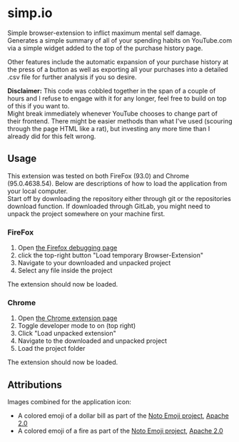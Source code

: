 # simp.io
Simple browser-extension to inflict maximum mental self damage. Generates a simple summary of all of your spending
habits on YouTube.com via a simple widget added to the top of the purchase history page.  
  
Other features include the automatic expansion of your purchase history at the press of a button as well as
exporting all your purchases into a detailed .csv file for further analysis if you so desire.  
  
**Disclaimer:** This code was cobbled together in the span of a couple of hours and I refuse to engage with it
for any longer, feel free to build on top of this if you want to.  
Might break immediately whenever YouTube chooses to change part of their frontend. There might be easier methods
than what I've used (scouring through the page HTML like a rat), but investing any more time than I already did
for this felt wrong.

## Usage
This extension was tested on both FireFox (93.0) and Chrome (95.0.4638.54). Below are descriptions of how to load the
application from your local computer.  
Start off by downloading the repository either through git or the repositories download function. If downloaded through
GitLab, you might need to unpack the project somewhere on your machine first.

### FireFox

1. Open [the Firefox debugging page](about:debugging#/runtime/this-firefox) 
2. click the top-right button "Load temporary Browser-Extension"
3. Navigate to your downloaded and unpacked project
4. Select any file inside the project

The extension should now be loaded.

### Chrome

1. Open [the Chrome extension page](chrome://extensions/)
2. Toggle developer mode to on (top right)
3. Click "Load unpacked extension"
4. Navigate to the downloaded and unpacked project
5. Load the project folder

The extension should now be loaded.

## Attributions
Images combined for the application icon:

* A colored emoji of a dollar bill as part of the [Noto Emoji project](https://github.com/googlei18n/noto-emoji/), [Apache 2.0](https://github.com/googlei18n/noto-emoji/blob/master/LICENSE)
* A colored emoji of a fire as part of the [Noto Emoji project](https://github.com/googlei18n/noto-emoji/), [Apache 2.0](https://github.com/googlei18n/noto-emoji/blob/master/LICENSE)

